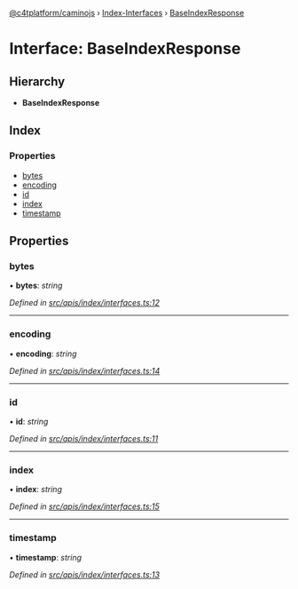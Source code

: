 [@c4tplatform/caminojs](../api.md) › [Index-Interfaces](../modules/index_interfaces.md) › [BaseIndexResponse](index_interfaces.baseindexresponse.md)

# Interface: BaseIndexResponse

## Hierarchy

* **BaseIndexResponse**

## Index

### Properties

* [bytes](index_interfaces.baseindexresponse.md#bytes)
* [encoding](index_interfaces.baseindexresponse.md#encoding)
* [id](index_interfaces.baseindexresponse.md#id)
* [index](index_interfaces.baseindexresponse.md#index)
* [timestamp](index_interfaces.baseindexresponse.md#timestamp)

## Properties

###  bytes

• **bytes**: *string*

*Defined in [src/apis/index/interfaces.ts:12](https://github.com/chain4travel/caminojs/blob/ac57b5af/src/apis/index/interfaces.ts#L12)*

___

###  encoding

• **encoding**: *string*

*Defined in [src/apis/index/interfaces.ts:14](https://github.com/chain4travel/caminojs/blob/ac57b5af/src/apis/index/interfaces.ts#L14)*

___

###  id

• **id**: *string*

*Defined in [src/apis/index/interfaces.ts:11](https://github.com/chain4travel/caminojs/blob/ac57b5af/src/apis/index/interfaces.ts#L11)*

___

###  index

• **index**: *string*

*Defined in [src/apis/index/interfaces.ts:15](https://github.com/chain4travel/caminojs/blob/ac57b5af/src/apis/index/interfaces.ts#L15)*

___

###  timestamp

• **timestamp**: *string*

*Defined in [src/apis/index/interfaces.ts:13](https://github.com/chain4travel/caminojs/blob/ac57b5af/src/apis/index/interfaces.ts#L13)*
